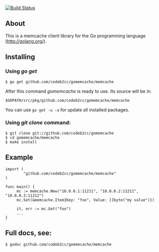 [![Build Status](https://travis-ci.org/codeb2cc/gomemcache.png)](https://travis-ci.org/codeb2cc/gomemcache)

## About

This is a memcache client library for the Go programming language
(http://golang.org/).

## Installing

### Using *go get*

    $ go get github.com/codeb2cc/gomemcache/memcache

After this command *gomemcache* is ready to use. Its source will be in:

    $GOPATH/src/pkg/github.com/codeb2cc/gomemcache/memcache

You can use `go get -u -a` for update all installed packages.

### Using *git clone* command:

    $ git clone git://github.com/codeb2cc/gomemcache
    $ cd gomemcache/memcache
    $ make install

## Example

    import (
            "github.com/codeb2cc/gomemcache/memcache"
    )

    func main() {
         mc := memcache.New("10.0.0.1:11211", "10.0.0.2:11211", "10.0.0.3:11212")
         mc.Set(&memcache.Item{Key: "foo", Value: []byte("my value")})

         it, err := mc.Get("foo")
         ...
    }

## Full docs, see:

    $ godoc github.com/codeb2cc/gomemcache/memcache

